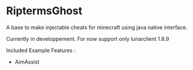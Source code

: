 # RiptermsGhost
A base to make injectable cheats for minecraft using java native interface.

Currently in developpement.
For now support only lunarclient 1.8.9

Included Example Features :
- AimAssist
